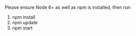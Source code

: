 
Please ensure Node 6+ as well as npm is installed, then run:
1. npm install
2. npm update
3. npm start
